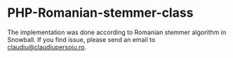 PHP-Romanian-stemmer-class
==========================

The implementation was done according to Romanian stemmer algorithm in Snowball.  If you find issue, please send an email to claudiu@claudiupersoiu.ro.
